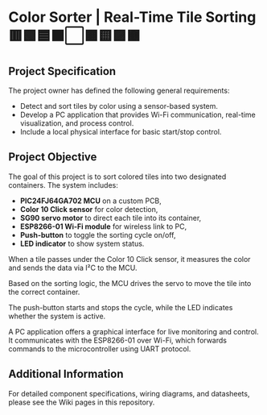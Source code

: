 # Color Sorter | Real-Time Tile Sorting 🟥🟩🟦⬛⬜🟧🟨🟪🟫

## Project Specification

The project owner has defined the following general requirements:

- Detect and sort tiles by color using a sensor-based system.  
- Develop a PC application that provides Wi-Fi communication, real-time visualization, and process control.  
- Include a local physical interface for basic start/stop control.

## Project Objective

The goal of this project is to sort colored tiles into two designated containers. The system includes:

- **PIC24FJ64GA702 MCU** on a custom PCB,  
- **Color 10 Click sensor** for color detection,  
- **SG90 servo motor** to direct each tile into its container,  
- **ESP8266-01 Wi-Fi module** for wireless link to PC,  
- **Push-button** to toggle the sorting cycle on/off,  
- **LED indicator** to show system status.  

When a tile passes under the Color 10 Click sensor, it measures the color and sends the data via I²C to the MCU.

Based on the sorting logic, the MCU drives the servo to move the tile into the correct container.

The push-button starts and stops the cycle, while the LED indicates whether the system is active.

A PC application offers a graphical interface for live monitoring and control. It communicates with the ESP8266-01 over Wi-Fi, which forwards commands to the microcontroller using UART protocol.

## Additional Information

For detailed component specifications, wiring diagrams, and datasheets, please see the Wiki pages in this repository.  


